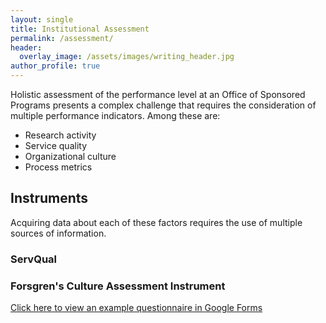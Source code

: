 ```yaml
---
layout: single
title: Institutional Assessment
permalink: /assessment/
header:
  overlay_image: /assets/images/writing_header.jpg
author_profile: true
--- 
```


Holistic assessment of the performance level at an Office of Sponsored Programs presents a complex challenge that requires the consideration of multiple performance indicators. Among these are:
- Research activity
- Service quality
- Organizational culture
- Process metrics

## Instruments

Acquiring data about each of these factors requires the use of multiple sources of information.

### ServQual

### Forsgren's Culture Assessment Instrument

[Click here to view an example questionnaire in Google Forms](/culture/)

